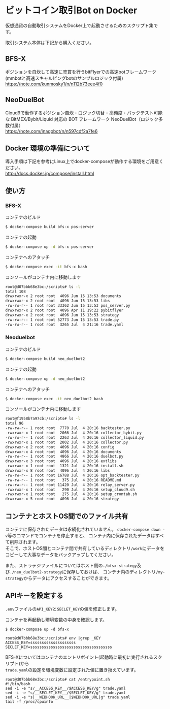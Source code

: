 # ビットコイン取引Bot on Docker
仮想通貨の自動取引システムをDocker上で起動させるためのスクリプト集です。

取引システム本体は下記から購入ください。

## BFS-X
ポジションを自炊して高速に売買を行うbitFlyerでの高速botフレームワーク(mmbotと高速スキャルピングbotのサンプルロジック付属)  
https://note.com/kunmosky1/n/n112b73eee4f0

## NeoDuelBot
Cloud9で動作するポジション自炊・ロジック切替・高頻度・バックテスト可能な BitMEX/Bybit/Liquid 対応の BOT フレームワーク NeoDuelBot（ロジック多数付属）  
https://note.com/inagobot/n/n597cdf2a7fe6

## Docker 環境の準備について
導入手順は下記を参考にLinux上でdocker-composeが動作する環境をご用意ください。  
http://docs.docker.jp/compose/install.html

## 使い方

### BFS-X

コンテナのビルド
```bash
$ docker-compose build bfs-x pos-server
```
コンテナの起動
```bash
$ docker-compose up -d bfs-x pos-server
```
コンテナへのアタッチ
```bash
$ docker-compose exec -it bfs-x bash
```
コンソールがコンテナ内に移動します
```bash
root@d07bbb68e3bc:/scripts# ls -l
total 108
drwxrwxr-x 2 root root  4096 Jun 15 13:53 documents
drwxrwxr-x 2 root root  4096 Jun 15 13:53 libs
-rw-rw-r-- 1 root root 33362 Jun 15 13:53 pos_server.py
drwxrwxr-x 2 root root  4096 Apr 11 19:22 pybitflyer
drwxrwxr-x 2 root root  4096 Jun 15 13:53 strategy
-rw-rw-r-- 1 root root 52773 Jun 15 13:53 trade.py
-rw-rw-r-- 1 root root  3265 Jul  4 21:16 trade.yaml
```

### Neoduelbot

コンテナのビルド
```bash
$ docker-compose build neo_duelbot2
```
コンテナの起動
```bash
$ docker-compose up -d neo_duelbot2
```
コンテナへのアタッチ
```bash
$ docker-compose exec -it neo_duelbot2 bash
```
コンソールがコンテナ内に移動します
```bash
root@f1958b7a97cb:/scripts# ls -l
total 96
-rw-rw-r-- 1 root root  7770 Jul  4 20:16 backtester.py
-rwxrwxr-x 1 root root  2066 Jul  4 20:16 collector_bybit.py
-rw-rw-r-- 1 root root  2263 Jul  4 20:16 collector_liquid.py
-rwxrwxr-x 1 root root  2002 Jul  4 20:16 collector.py
drwxrwxr-x 2 root root  4096 Jul  4 20:16 config
drwxrwxr-x 4 root root  4096 Jul  4 20:16 documents
-rw-rw-r-- 1 root root  4866 Jul  4 20:16 duelbot.py
drwxrwxr-x 3 root root  4096 Jul  4 20:16 extlibs
-rwxrwxr-x 1 root root  1321 Jul  4 20:16 install.sh
drwxrwxr-x 8 root root  4096 Jul  4 20:16 libs
-rw-rw-r-- 1 root root 16788 Jul  4 20:16 opt_backtester.py
-rw-rw-r-- 1 root root   375 Jul  4 20:16 README.md
-rw-rw-r-- 1 root root 11420 Jul  4 20:16 relay_server.py
-rwxrwxr-x 1 root root   290 Jul  4 20:16 setup_cloud9.sh
-rwxrwxr-x 1 root root   275 Jul  4 20:16 setup_crontab.sh
drwxrwxr-x 5 root root  4096 Jul  4 20:16 strategy
```

## コンテナとホストOS間でのファイル共有

コンテナに保存されたデータは永続化されていません。
`docker-compose down -v`等のコマンドでコンテナを停止すると、
コンテナ内に保存されたデータはすべて削除されます。  
そこで、ホストOS間とコンテナ間で共有しているディレクトリ`/work`にデータをコピーして大事なデータをバックアップしてください。

また、ストラテジファイルについてはホスト側の`./bfsx-strategy`及び`./neo_duelbot2-strategy`に保存しておけば、
コンテナ内のディレクトリ`/my-strategy`からデータにアクセスすることができます。

## APIキーを設定する
`.env`ファイルの`API_KEY`と`SECLET_KEY`の値を修正します。

コンテナを再起動し環境変数の中身を確認します。
```
$ docker-compose up -d bfs-x

root@d07bbb68e3bc:/scripts# env |grep _KEY
ACCESS_KEY=ssssssssssssssssssss
SECLET_KEY=ssssssssssssssssssssssssssssssssssss
```

BFS-Xについてはコンテナのエントリポイント(起動時に最初に実行されるスクリプト)から  
`trade.yaml`の設定を環境変数に設定された値に置き換えています。
```
root@d07bbb68e3bc:/scripts# cat /entrypoint.sh
#!/bin/bash
sed -i -e "s/__ACCESS_KEY__/$ACCESS_KEY/g" trade.yaml
sed -i -e "s/__SECLET_KEY__/$SECLET_KEY/g" trade.yaml
sed -i -e "s|__WEBHOOK_URL__|$WEBHOOK_URL|g" trade.yaml
tail -f /proc/cpuinfo
```
